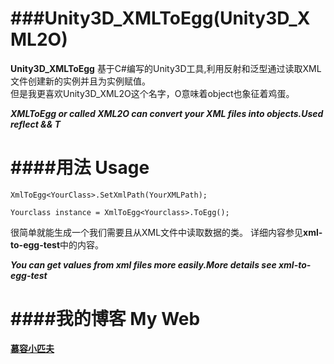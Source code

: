 ###Unity3D_XMLToEgg(Unity3D_XML2O)
===
**Unity3D_XMLToEgg** 基于C#编写的Unity3D工具,利用反射和泛型通过读取XML文件创建新的实例并且为实例赋值。		
但是我更喜欢Unity3D_XML2O这个名字，O意味着object也象征着鸡蛋。

***XMLToEgg or called XML2O can convert your XML files into objects.Used reflect && T***



####用法 Usage
===
`XmlToEgg<YourClass>.SetXmlPath(YourXMLPath);`

`Yourclass instance = XmlToEgg<Yourclass>.ToEgg();`

很简单就能生成一个我们需要且从XML文件中读取数据的类。
详细内容参见**xml-to-egg-test**中的内容。

***You can get values from xml files more easily.More details see xml-to-egg-test***



####我的博客 My Web
===

**[慕容小匹夫](http://www.cnblogs.com/murongxiaopifu/)**